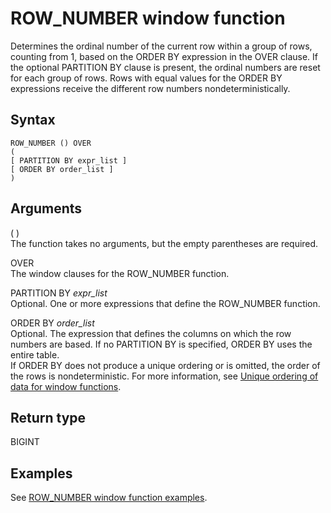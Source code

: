 # ROW\_NUMBER window function<a name="r_WF_ROW_NUMBER"></a>

Determines the ordinal number of the current row within a group of rows, counting from 1, based on the ORDER BY expression in the OVER clause\. If the optional PARTITION BY clause is present, the ordinal numbers are reset for each group of rows\. Rows with equal values for the ORDER BY expressions receive the different row numbers nondeterministically\. 

## Syntax<a name="r_WF_ROW_NUMBER-synopsis"></a>

```
ROW_NUMBER () OVER
(
[ PARTITION BY expr_list ]
[ ORDER BY order_list ]
)
```

## Arguments<a name="r_WF_ROW_NUMBER-arguments"></a>

\( \)   
The function takes no arguments, but the empty parentheses are required\. 

OVER   
The window clauses for the ROW\_NUMBER function\. 

PARTITION BY *expr\_list*   
Optional\. One or more expressions that define the ROW\_NUMBER function\. 

ORDER BY *order\_list*   
Optional\. The expression that defines the columns on which the row numbers are based\. If no PARTITION BY is specified, ORDER BY uses the entire table\.    
If ORDER BY does not produce a unique ordering or is omitted, the order of the rows is nondeterministic\. For more information, see [Unique ordering of data for window functions](r_Examples_order_by_WF.md)\. 

## Return type<a name="c_Supported_data_types_r_WF_ROW_NUMBER"></a>

BIGINT

## Examples<a name="r_WF_ROW_NUMBER-examples"></a>

See [ROW\_NUMBER window function examples](r_Examples_of_WF_ROW_NUMBER_WF.md)\. 